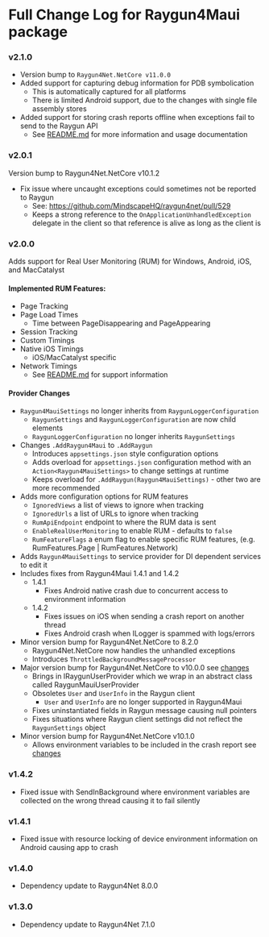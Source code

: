 # Full Change Log for Raygun4Maui package

### v2.1.0
- Version bump to `Raygun4Net.NetCore v11.0.0`
- Added support for capturing debug information for PDB symbolication
  - This is automatically captured for all platforms
  - There is limited Android support, due to the changes with single file assembly stores
- Added support for storing crash reports offline when exceptions fail to send to the Raygun API
  - See [README.md](https://github.com/MindscapeHQ/raygun4maui/blob/master/README.md#offline-storage) for more information and usage documentation

### v2.0.1
Version bump to Raygun4Net.NetCore v10.1.2
- Fix issue where uncaught exceptions could sometimes not be reported to Raygun
  - See: https://github.com/MindscapeHQ/raygun4net/pull/529
  - Keeps a strong reference to the `OnApplicationUnhandledException` delegate in the client so that reference is alive as long as the client is

### v2.0.0
Adds support for Real User Monitoring (RUM) for Windows, Android, iOS, and MacCatalyst

#### Implemented RUM Features:
- Page Tracking
- Page Load Times
  - Time between PageDisappearing and PageAppearing 
- Session Tracking
- Custom Timings
- Native iOS Timings
  - iOS/MacCatalyst specific
- Network Timings
  - See [README.md](https://github.com/MindscapeHQ/raygun4maui/blob/master/README.md) for support information

#### Provider Changes
- `Raygun4MauiSettings` no longer inherits from `RaygunLoggerConfiguration`
  - `RaygunSettings` and `RaygunLoggerConfiguration` are now child elements
  - `RaygunLoggerConfiguration` no longer inherits `RaygunSettings`
- Changes `.AddRaygun4Maui` to `.AddRaygun`
  - Introduces `appsettings.json` style configuration options
  - Adds overload for `appsettings.json` configuration method with an `Action<Raygun4MauiSettings>` to change settings at runtime
  - Keeps overload for `.AddRaygun(Raygun4MauiSettings)` - other two are more recommended
- Adds more configuration options for RUM features
  - `IgnoredViews` a list of views to ignore when tracking
  - `IgnoredUrls` a list of URLs to ignore when tracking
  - `RumApiEndpoint` endpoint to where the RUM data is sent
  - `EnableRealUserMonitoring` to enable RUM - defaults to `false`
  - `RumFeatureFlags` a enum flag to enable specific RUM features, (e.g. RumFeatures.Page | RumFeatures.Network)
- Adds `Raygun4MauiSettings` to service provider for DI dependent services to edit it
- Includes fixes from Raygun4Maui 1.4.1 and 1.4.2 
  - 1.4.1
    - Fixes Android native crash due to concurrent access to environment information
  - 1.4.2 
    - Fixes issues on iOS when sending a crash report on another thread
    - Fixes Android crash when ILogger is spammed with logs/errors
- Minor version bump for Raygun4Net.NetCore to 8.2.0
  - Raygun4Net.NetCore now handles the unhandled exceptions
  - Introduces `ThrottledBackgroundMessageProcessor`
- Major version bump for Raygun4Net.NetCore to v10.0.0 see [changes](https://github.com/MindscapeHQ/raygun4net/blob/master/CHANGE-LOG.md)
  - Brings in IRaygunUserProvider which we wrap in an abstract class called RaygunMauiUserProvider
  - Obsoletes `User` and `UserInfo` in the Raygun client
    - `User` and `UserInfo` are no longer supported in Raygun4Maui
  - Fixes uninstantiated fields in Raygun message causing null pointers
  - Fixes situations where Raygun client settings did not reflect the `RaygunSettings` object
- Minor version bump for Raygun4Net.NetCore v10.1.0
  - Allows environment variables to be included in the crash report see [changes](https://github.com/MindscapeHQ/raygun4net/pull/523)


### v1.4.2
- Fixed issue with SendInBackground where environment variables are collected on the wrong thread causing it to fail silently

### v1.4.1
- Fixed issue with resource locking of device environment information on Android causing app to crash

### v1.4.0
- Dependency update to Raygun4Net 8.0.0

### v1.3.0
- Dependency update to Raygun4Net 7.1.0
